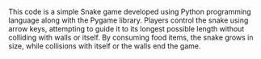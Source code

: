 This code is a simple Snake game developed using Python programming language along with the Pygame library. Players control the snake using arrow keys, attempting to guide it to its longest possible length without colliding with walls or itself. By consuming food items, the snake grows in size, while collisions with itself or the walls end the game.
